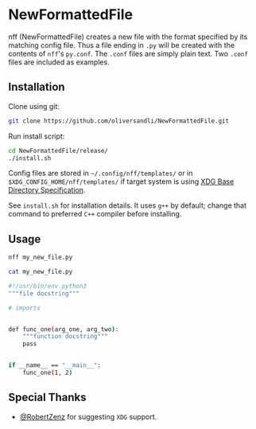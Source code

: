 # NewFormattedFile

nff (NewFormattedFile) creates a new file with the format specified by its matching config file. Thus a file ending in `.py` will be created with the contents of `nff`'s `py.conf`. The `.conf` files are simply plain text. Two `.conf` files are included as examples.

## Installation

Clone using git:
```bash
git clone https://github.com/oliversandli/NewFormattedFile.git
```
Run install script:
```bash
cd NewFormattedFile/release/
./install.sh
```
Config files are stored in `~/.config/nff/templates/` or in `$XDG_CONFIG_HOME/nff/templates/` if target system is using [XDG Base Directory Specification](https://specifications.freedesktop.org/basedir-spec/basedir-spec-latest.html).

See `install.sh` for installation details. It uses `g++` by default; change that command to preferred `C++` compiler before installing.

## Usage

```bash
nff my_new_file.py
```
```bash
cat my_new_file.py

#!/usr/bin/env python3
"""file docstring"""

# imports


def func_one(arg_one, arg_two):
    """function docstring"""
    pass


if __name__ == "__main__":
    func_one(1, 2)
```

## Special Thanks

* [@RobertZenz](https://github.com/RobertZenz) for suggesting `XDG` support.
